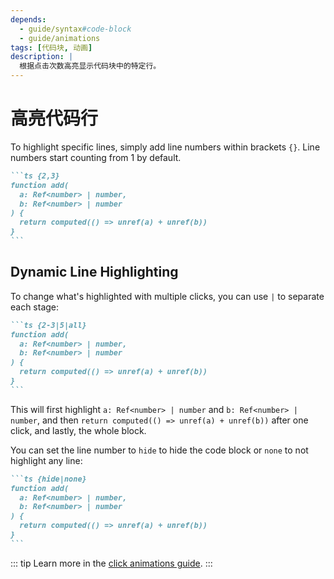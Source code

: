```yaml
---
depends:
  - guide/syntax#code-block
  - guide/animations
tags: [代码块, 动画]
description: |
  根据点击次数高亮显示代码块中的特定行。
---
```


# 高亮代码行

To highlight specific lines, simply add line numbers within brackets `{}`. Line numbers start counting from 1 by default.

````md
```ts {2,3}
function add(
  a: Ref<number> | number,
  b: Ref<number> | number
) {
  return computed(() => unref(a) + unref(b))
}
```
````

## Dynamic Line Highlighting

To change what's highlighted with multiple clicks, you can use `|` to separate each stage:

````md
```ts {2-3|5|all}
function add(
  a: Ref<number> | number,
  b: Ref<number> | number
) {
  return computed(() => unref(a) + unref(b))
}
```
````

This will first highlight `a: Ref<number> | number` and `b: Ref<number> | number`, and then `return computed(() => unref(a) + unref(b))` after one click, and lastly, the whole block.

You can set the line number to `hide` to hide the code block or `none` to not highlight any line:

````md
```ts {hide|none}
function add(
  a: Ref<number> | number,
  b: Ref<number> | number
) {
  return computed(() => unref(a) + unref(b))
}
```
````

::: tip
Learn more in the [click animations guide](/guide/animations#positioning).
:::
